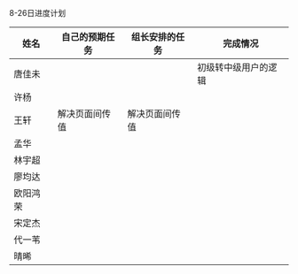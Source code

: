 8-26日进度计划

 

| 姓名   | 自己的预期任务 | 组长安排的任务 | 完成情况 |
| ---- | ------- | ------- | ---- |
| 唐佳未  |         |         | 初级转中级用户的逻辑     |
| 许杨   |         |         |      |
| 王轩   |    解决页面间传值     |  解决页面间传值       |      |
| 孟华   |         |         |      |
| 林宇超  |         |         |      |
| 廖均达  |         |         |      |
| 欧阳鸿荣 |         |         |      |
| 宋定杰  |         |         |      |
| 代一苇  |         |         |      |
| 晴晞   |         |         |      |

 
